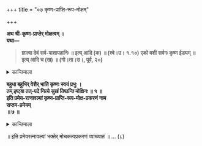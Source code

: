 +++
title = "०७ कृष्ण-प्राप्ति-रूप-मोक्षम्"

+++

**अथ श्री-कृष्ण-प्राप्तेर् मोक्षत्वम् ।  
यथा—**
> **ज्ञात्वा देवं सर्व-पाशापहानिः ॥ इत्य् आदि (क) ॥ (श्वे।उ। १.१०)**
> **एको वशी सर्वगः कृष्ण ईड्यम् ॥ इत्य् आदि च (ख) ॥ (गो।ता।उ।, पूर्व, २०)**  

<details><summary>कान्तिमाला</summary>

कृष्णप्राप्तेर् मुक्तित्वं वक्तुमाह ज्ञात्वेत्यादिगदित्यार्थम् ॥क-ख॥
</details>

**बहुधा बहुभिर् वेशैर् भाति कृष्णः स्वयं प्रभुः ।  
तम् इष्ट्वा तत्-पदे नित्ये सुखं तिष्ठन्ति मोक्षिनः ॥ १ ॥  
इति प्रमेय-रत्नावल्यां कृष्ण-प्राप्ति-रूप-मोक्ष-प्रकरणं नाम  
सप्तम-प्रमेयम्  
॥ ७ ॥**  

<details><summary>कान्तिमाला</summary>

बहुधेति श्रीकृष्णोपासकानामिव श्रीरामाद्युपासकानाञ्च मोक्षः । सुखतारतम्यं तु अवर्जनीयम् ॥१॥
</details>

॥ इति प्रमेयरत्नावल्यां भक्तेर् मोचकत्वप्रकरणं व्याख्यातं ॥  … (८)

